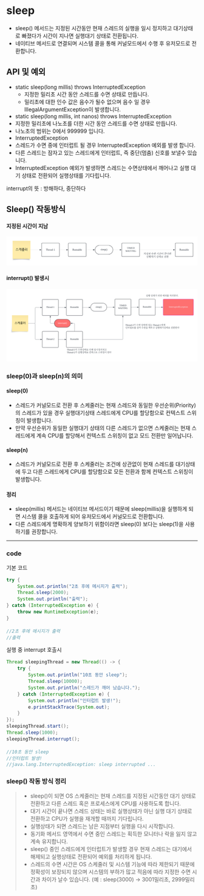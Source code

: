 # sleep

* sleep() 메서드는 지정된 시간동안 현재 스레드의 실행을 일시 정지하고 대기상태로 빠졌다가 시간이 지나면 실행대기 상태로 전환됩니다.
* 네이티브 메서드로 연결되며 시스템 콜을 통해 커널모드에서 수행 후 유저모드로 전환합니다.

## API 및 예외
- static sleep(long millis) throws InterruptedException
  - 지정한 밀리초 시간 동안 스레드를 수면 상태로 만듭니다.
  - 밀리초에 대한 인수 값은 음수가 될수 없으며 음수 일 경우 IllegalArgumentException이 발생합니다.
- static sleep(long millis, int nanos) throws InterruptedException
 - 지정한 밀리초에 나노초를 더한 시간 동안 스레드를 수면 상태로 만듭니다.
 - 나노초의 범위는 0에서 999999 입니다.
- InterruptedException
 - 스레드가 수면 중에 인터럽트 될 경우 InterruptedException 예외를 발생 합니다.
 - 다른 스레드는 잠자고 있는 스레드에게 인터럽트, 즉 중단(멈춤) 신호를 보낼수 있습니다.
 - InterruptedException 예외가 발생하면 스레드는 수면상태에서 깨어나고 실행 대기 상태로 전환되어 실행상태를 기다립니다.

  interrupt의 뜻 : 방해하다, 중단하다


## Sleep() 작동방식

#### 지정된 시간이 지남
![sleep](./img/thread/sleep.png)
#### interrupt() 발생시
![interrupt](./img/thread/interrupt.png)


### sleep(0)과 sleep(n)의 의미
#### sleep(0)
* 스레드가 커널모드로 전환 후 스케줄러는 현재 스레드와 동일한 우선순위(Priority)의 스레드가 있을 경우 실행대기상태 스레드에게 CPU를 할당함으로 컨텍스트 스위칭이 발생합니다.
* 만약 우선순위가 동일한 실행대기 상태의 다른 스레드가 없으면 스케줄러는 현재 스레드에게 계속 CPU를 할당해서 컨텍스트 스위칭이 없고 모드 전환만 일어납니다.

#### sleep(n)
* 스레드가 커널모드로 전환 후 스케줄러는 조건에 상관없이 현재 스레드를 대기상태에 두고 다른 스레드에게 CPU를 할당함으로 모든 전환과 함께 컨텍스트 스위칭이 발생합니다.
#### 정리
* sleep(millis) 메서드는 네이티브 메서드이기 때문에 sleep(millis)을 실행하게 되면 시스템 콜을 호출하게 되어 유저모드에서 커널모드로 전환합니다.
* 다른 스레드에게 명확하게 양보하기 위함이라면 sleep(0) 보다는 sleep(1)을 사용하기를 권장합니다.

- - -

### code
기본 코드
```java
try {
    System.out.println("2초 후에 메시지가 출력");
    Thread.sleep(2000);
    System.out.println("출력");
} catch (InterruptedException e) {
    throw new RuntimeException(e);
}

//2초 후에 메시지가 출력
//출력
```

실행 중 interrupt 호출시
```java
Thread sleepingThread = new Thread(() -> {
    try {
        System.out.println("10초 동안 sleep");
        Thread.sleep(10000);
        System.out.println("스레드가 깨어 났습니다.");
    } catch (InterruptedException e) {
        System.out.println("인터럽트 발생!");
        e.printStackTrace(System.out);
    }
});
sleepingThread.start();
Thread.sleep(1000);
sleepingThread.interrupt();

//10초 동안 sleep
//인터럽트 발생!
//java.lang.InterruptedException: sleep interrupted ...
```

### sleep() 작동 방식 정리
> * sleep()이 되면 OS 스케줄러는 현재 스레드를 지정된 시간동안 대기 상태로 전환하고 다른 스레드 혹은 프로세스에게 CPU를 사용하도록 합니다.
> * 대기 시간이 끝나면 스레드 상태는 바로 실행상태가 아닌 실행 대기 상태로 전환하고 CPU가 실행을 재개할 때까지 기다립니다.
> * 실행상태가 되면 스레드는 남은 지점부터 실행을 다시 시작합니다.
> * 동기화 메서드 영역에서 수면 중인 스레드는 획득한 모니터나 락을 잃지 않고 계속 유지합니다.
> * sleep() 중인 스레드에게 인터럽트가 발생할 경우 현재 스레드는 대기에서 해제되고 실행상태로 전환되어 예외를 처리하게 됩니다.
> * 스레드의 수면 시간은 OS 스케줄러 및 시스템 기능에 따라 제한되기 때문에 정확성이 보장되지 않으며 시스템의 부하가 많고 적음에 따라 지정한 수면 시간과 차이가 날수 있습니다. (예 : sleep(3000) -> 3001밀리초, 2999밀리초)
